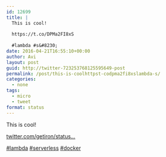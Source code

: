 ```yaml
---
id: 12699
title: |
  This is cool!
  
  https://t.co/DPMa2FI8xS
  
  #lambda #s&#8230;
date: 2016-04-21T16:55:10+00:00
author: Avi
layout: post
guid: http://twitter-723253768125595649-post
permalink: /post/this-is-coolhttpst-codpma2fi8xslambda-s/
categories:
  - none
tags:
  - micro
  - tweet
format: status
---
```

This is cool!

[twitter.com/getiron/status…](https://twitter.com/getiron/status/723198632439095297)

[#lambda](http://twitter.com/search?q=%23lambda) [#serverless](http://twitter.com/search?q=%23serverless) [#docker](http://twitter.com/search?q=%23docker)